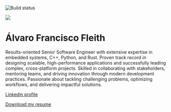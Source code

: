 ![Build status](https://github.com/fleith/resume/actions/workflows/manual.yml/badge.svg?branch=master)

![](https://www.gravatar.com/avatar/4fb2e12ddb7e91c7d8903c1148ff8b0c?s=200)

# Álvaro Francisco Fleith

Results-oriented Senior Software Engineer with extensive expertise in embedded systems, C++, Python, and Rust. Proven track record in designing scalable, high-performance applications and successfully leading complex, cross-platform projects. Skilled in collaborating with stakeholders, mentoring teams, and driving innovation through modern development practices. Passionate about tackling challenging problems, optimizing workflows, and delivering impactful solutions.


[Linkedin profile](https://www.linkedin.com/in/alvarofleith)

[Download my resume](https://www.dropbox.com/s/kijypd7rjyt5k25/resume.pdf?dl=1)
